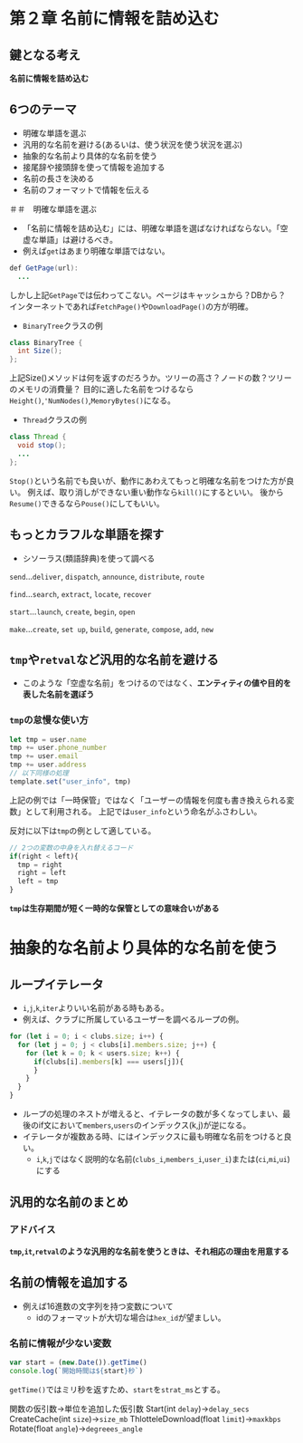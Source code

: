 # 第２章 名前に情報を詰め込む

## 鍵となる考え
**名前に情報を詰め込む**

## 6つのテーマ
- 明確な単語を選ぶ
- 汎用的な名前を避ける(あるいは、使う状況を使う状況を選ぶ)
- 抽象的な名前より具体的な名前を使う
- 接尾辞や接頭辞を使って情報を追加する
- 名前の長さを決める
- 名前のフォーマットで情報を伝える

＃＃　明確な単語を選ぶ
- 「名前に情報を詰め込む」には、明確な単語を選ばなければならない。「空虚な単語」は避けるべき。
- 例えば`get`はあまり明確な単語ではない。
```java
def GetPage(url):
  ...
```
しかし上記`GetPage`では伝わってこない。ページはキャッシュから？DBから？
インターネットであれば`FetchPage()`や`DownloadPage()`の方が明確。


- `BinaryTree`クラスの例
```java
class BinaryTree {
  int Size();
};
```
上記Size()メソッドは何を返すのだろうか。ツリーの高さ？ノードの数？ツリーのメモリの消費量？
目的に適した名前をつけるなら`Height()`,`'NumNodes()`,`MemoryBytes()`になる。


- `Thread`クラスの例
```java
class Thread {
  void stop();
  ...
};
```
`Stop()`という名前でも良いが、動作にあわえてもっと明確な名前をつけた方が良い。
例えば、取り消しができない重い動作なら`kill()`にするといい。
後から`Resume()`できるなら`Pouse()`にしてもいい。

## もっとカラフルな単語を探す
- シソーラス(類語辞典)を使って調べる

`send`...`deliver`, `dispatch`, `announce`, `distribute`, `route`

`find`...`search`, `extract`, `locate`, `recover`

`start`...`launch`, `create`, `begin`, `open`

`make`...`create`, `set up`, `build`, `generate`, `compose`, `add`, `new`

## `tmp`や`retval`など汎用的な名前を避ける
- このような「空虚な名前」をつけるのではなく、**エンティティの値や目的を表した名前を選ぼう**

### `tmp`の怠慢な使い方
```javascript
let tmp = user.name 
tmp += user.phone_number
tmp += user.email
tmp += user.address
// 以下同様の処理
template.set("user_info", tmp)
```
上記の例では「一時保管」ではなく「ユーザーの情報を何度も書き換えられる変数」として利用される。
上記では`user_info`という命名がふさわしい。

反対に以下は`tmp`の例として適している。
```javascript
// 2つの変数の中身を入れ替えるコード
if(right < left){
  tmp = right
  right = left
  left = tmp
}
```
**`tmp`は生存期間が短く一時的な保管としての意味合いがある**

# 抽象的な名前より具体的な名前を使う

## ループイテレータ
- `i`,`j`,`k`,`iter`よりいい名前がある時もある。
- 例えば、クラブに所属しているユーザーを調べるループの例。
```javascript
for (let i = 0; i < clubs.size; i++) {
  for (let j = 0; j < clubs[i].members.size; j++) {
    for (let k = 0; k < users.size; k++) {
      if(clubs[i].members[k] === users[j]){
      }
    }
  }
}
```
- ループの処理のネストが増えると、イテレータの数が多くなってしまい、最後のif文において`members`,`users`のインデックス(k,j)が逆になる。
- イテレータが複数ある時、にはインデックスに最も明確な名前をつけると良い。
  - `i`,`k`,`j`ではなく説明的な名前(`clubs_i`,`members_i`,`user_i`)または(`ci`,`mi`,`ui`)にする
 
## 汎用的な名前のまとめ
### アドバイス
**`tmp`,`it`,`retval`のような汎用的な名前を使うときは、それ相応の理由を用意する**

## 名前の情報を追加する
- 例えば16進数の文字列を持つ変数について
  - idのフォーマットが大切な場合は`hex_id`が望ましい。

### 名前に情報が少ない変数
```javascript
var start = (new.Date()).getTime()
console.log(`開始時間は${start}秒`)
```
`getTime()`ではミリ秒を返すため、`start`を`strat_ms`とする。

関数の仮引数→単位を追加した仮引数
Start(int  `delay`)→`delay_secs`
CreateCache(int `size`)→`size_mb`
ThlotteleDownload(float `limit`)→`maxkbps`
Rotate(float `angle`)→`degreees_angle`



